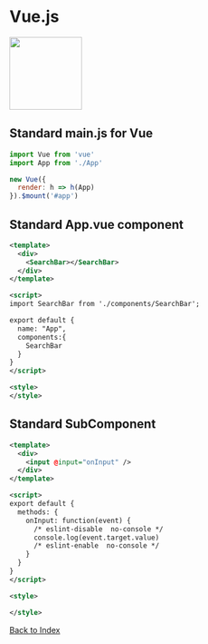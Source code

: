 # Vue.js

<img src="https://vuejs.org/images/logo.png" width=128px>

## Standard main.js for Vue

```javascript
import Vue from 'vue'
import App from './App'

new Vue({
  render: h => h(App)
}).$mount('#app')
```

## Standard App.vue component

```xml
<template>
  <div>
    <SearchBar></SearchBar>
  </div>
</template>

<script>
import SearchBar from './components/SearchBar';

export default {
  name: "App",
  components:{
    SearchBar
  }
}
</script>

<style>
</style>
```

## Standard SubComponent

```xml
<template>
  <div>
    <input @input="onInput" />
  </div>
</template>

<script>
export default {
  methods: {
    onInput: function(event) {
      /* eslint-disable  no-console */
      console.log(event.target.value)
      /* eslint-enable  no-console */
    }
  }
}
</script>

<style>

</style>
```

[Back to Index](index.md)
